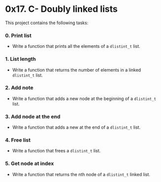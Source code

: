 # 0x17. C- Doubly linked lists
This project contains the following tasks:

### 0. Print list
* Write a function that prints all the elements of a `dlistint_t` list.

### 1. List length
* Write a function that returns the number of elements in a linked `dlistint_t` list.

### 2. Add note
* Write a function that adds a new node at the beginning of a `dlistint_t` list.

### 3. Add node at the end
* Write a function that adds a new at the end of a `dlistint_t` list.

### 4. Free list
* Write a function that frees a `dlistint_t` list.

### 5. Get node at index
* Write a function that returns the nth node of a `dlistint_t` linked list.

